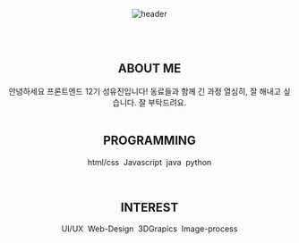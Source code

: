 <div align="center">

![header](https://capsule-render.vercel.app/api?type=venom&color=gradient&text=SUNG%20YUJIN)

</br></br>

## **ABOUT ME**

안녕하세요 프론트엔드 12기 성유진입니다! 동료들과 함께 긴 과정 열심히, 잘 해내고 싶습니다. 잘 부탁드려요.
</br></br>

## **PROGRAMMING**

html/css&nbsp;
Javascript&nbsp;
java&nbsp;
python

</br>

## **INTEREST**

UI/UX&nbsp;
Web-Design&nbsp;
3DGrapics&nbsp;
Image-process

</div>
